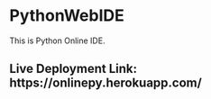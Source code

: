 # PythonWebIDE
This is Python Online IDE.

<h2>Live Deployment Link: https://onlinepy.herokuapp.com/</h2>


